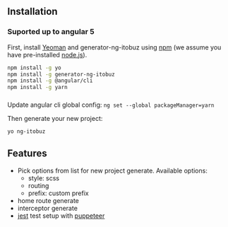 ## Installation

### Suported up to angular 5

First, install [Yeoman](http://yeoman.io) and generator-ng-itobuz using [npm](https://www.npmjs.com/) (we assume you have pre-installed [node.js](https://nodejs.org/)).

```bash
npm install -g yo
npm install -g generator-ng-itobuz
npm install -g @angular/cli
npm install -g yarn
```

### 
Update angular cli global config: `ng set --global packageManager=yarn`

Then generate your new project:

```bash
yo ng-itobuz
```


## Features
- Pick options from list for new project generate. Available options:
    - style: scss
    - routing
    - prefix: custom prefix
- home route generate
- interceptor generate 
- [jest](https://facebook.github.io/jest/) test setup with [puppeteer](https://github.com/GoogleChrome/puppeteer)
